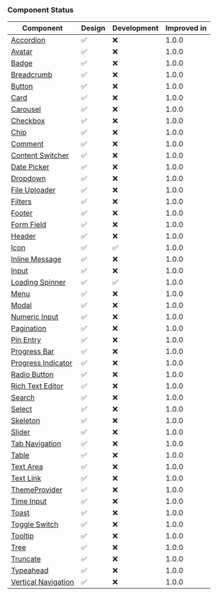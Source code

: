### Component Status

| Component                                                             | Design | Development | Improved in |
| --------------------------------------------------------------------- | ------ | ----------- | ----------- |
| [Accordion](/docs/components-accordion--overview)                     | ✅     | ❌          | 1.0.0       |
| [Avatar](/docs/components-avatar--overview)                           | ✅     | ❌          | 1.0.0       |
| [Badge](/docs/components-badge--overview)                             | ✅     | ❌          | 1.0.0       |
| [Breadcrumb](/docs/components-breadcrumb--overview)                   | ✅     | ❌          | 1.0.0       |
| [Button](/docs/components-button--overview)                           | ✅     | ❌          | 1.0.0       |
| [Card](/docs/components-card--overview)                               | ✅     | ❌          | 1.0.0       |
| [Carousel](/docs/components-carousel--overview)                       | ✅     | ❌          | 1.0.0       |
| [Checkbox](/docs/components-checkbox--overview)                       | ✅     | ❌          | 1.0.0       |
| [Chip](/docs/components-chip--overview)                               | ✅     | ❌          | 1.0.0       |
| [Comment](/docs/components-comment--overview)                         | ✅     | ❌          | 1.0.0       |
| [Content Switcher](/docs/components-content-switcher--overview)       | ✅     | ❌          | 1.0.0       |
| [Date Picker](/docs/components-date-picker--overview)                 | ✅     | ❌          | 1.0.0       |
| [Dropdown](/docs/components-dropdown--overview)                       | ✅     | ❌          | 1.0.0       |
| [File Uploader](/docs/components-file-uploader--overview)             | ✅     | ❌          | 1.0.0       |
| [Filters](/docs/components-filters--overview)                         | ✅     | ❌          | 1.0.0       |
| [Footer](/docs/components-footer--overview)                           | ✅     | ❌          | 1.0.0       |
| [Form Field](/docs/components-form-field--overview)                   | ✅     | ❌          | 1.0.0       |
| [Header](/docs/components-header--overview)                           | ✅     | ❌          | 1.0.0       |
| [Icon](/docs/components-icon--overview)                               | ✅     | ✅          | 1.0.0       |
| [Inline Message](/docs/components-inline-message--overview)           | ✅     | ❌          | 1.0.0       |
| [Input](/docs/components-input--overview)                             | ✅     | ❌          | 1.0.0       |
| [Loading Spinner](/docs/components-loading-spinner--overview)         | ✅     | ✅          | 1.0.0       |
| [Menu](/docs/components-menu--overview)                               | ✅     | ❌          | 1.0.0       |
| [Modal](/docs/components-modal--overview)                             | ✅     | ❌          | 1.0.0       |
| [Numeric Input](/docs/components-numeric-input--overview)             | ✅     | ❌          | 1.0.0       |
| [Pagination](/docs/components-pagination--overview)                   | ✅     | ❌          | 1.0.0       |
| [Pin Entry](/docs/components-pin-entry--overview)                     | ✅     | ❌          | 1.0.0       |
| [Progress Bar](/docs/components-progress-bar--overview)               | ✅     | ❌          | 1.0.0       |
| [Progress Indicator](/docs/components-progress-indicator--overview)   | ✅     | ❌          | 1.0.0       |
| [Radio Button](/docs/components-radio-button--overview)               | ✅     | ❌          | 1.0.0       |
| [Rich Text Editor ](/docs/components-rich-text-editor--overview)      | ✅     | ❌          | 1.0.0       |
| [Search](/docs/components-search--overview)                           | ✅     | ❌          | 1.0.0       |
| [Select](/docs/components-select--overview)                           | ✅     | ❌          | 1.0.0       |
| [Skeleton](/docs/components-skeleton--overview)                       | ✅     | ❌          | 1.0.0       |
| [Slider](/docs/components-slider--overview)                           | ✅     | ❌          | 1.0.0       |
| [Tab Navigation](/docs/components-tab-navigation--overview)           | ✅     | ❌          | 1.0.0       |
| [Table](/docs/components-table--overview)                             | ✅     | ❌          | 1.0.0       |
| [Text Area](/docs/components-text-area--overview)                     | ✅     | ❌          | 1.0.0       |
| [Text Link](/docs/components-text-link--overview)                     | ✅     | ❌          | 1.0.0       |
| [ThemeProvider](/docs/components-theme-provider--overview)            | ✅     | ❌          | 1.0.0       |
| [Time Input](/docs/components-time-input--overview)                   | ✅     | ❌          | 1.0.0       |
| [Toast](/docs/components-toast--overview)                             | ✅     | ❌          | 1.0.0       |
| [Toggle Switch](/docs/components-toggle-switch--overview)             | ✅     | ❌          | 1.0.0       |
| [Tooltip](/docs/components-tooltip--overview)                         | ✅     | ❌          | 1.0.0       |
| [Tree](/docs/components-tree--overview)                               | ✅     | ❌          | 1.0.0       |
| [Truncate](/docs/components-truncate--overview)                       | ✅     | ❌          | 1.0.0       |
| [Typeahead](/docs/components-typeahead--overview)                     | ✅     | ❌          | 1.0.0       |
| [Vertical Navigation](/docs/components-vertical-navigation--overview) | ✅     | ❌          | 1.0.0       |
